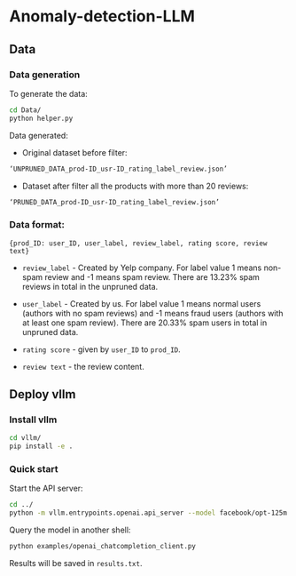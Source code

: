 # Anomaly-detection-LLM

## Data

### Data generation
To generate the data:
```bash
cd Data/
python helper.py
```

Data generated:
- Original dataset before filter:
```bash
‘UNPRUNED_DATA_prod-ID_usr-ID_rating_label_review.json’
```
- Dataset after filter all the products with more than 20 reviews:
```bash
‘PRUNED_DATA_prod-ID_usr-ID_rating_label_review.json’
```

### Data format:
`{prod_ID: user_ID, user_label, review_label, rating score, review text}`

- `review_label` - Created by Yelp company. For label value 1 means non-spam review and -1 means spam review. There are 13.23% spam reviews in total in the unpruned data.
- `user_label` - Created by us. For label value 1 means normal users (authors with no spam reviews) and -1 means fraud users (authors with at least one spam review). There are 20.33% spam users in total in unpruned data.

- `rating score` - given by `user_ID` to `prod_ID`.

- `review text` - the review content.

## Deploy vllm

### Install vllm
```bash
cd vllm/
pip install -e .
```

### Quick start
Start the API server:
```bash
cd ../
python -m vllm.entrypoints.openai.api_server --model facebook/opt-125m 
```

Query the model in another shell:
```bash
python examples/openai_chatcompletion_client.py 
```
Results will be saved in `results.txt`.